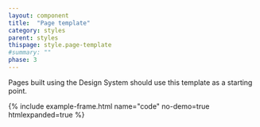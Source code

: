 ```yaml
---
layout: component
title:  "Page template"
category: styles
parent: styles
thispage: style.page-template
#summary: ""
phase: 3
---
```

Pages built using the Design System should use this template as a starting point.

{% include example-frame.html name="code" no-demo=true htmlexpanded=true  %}

